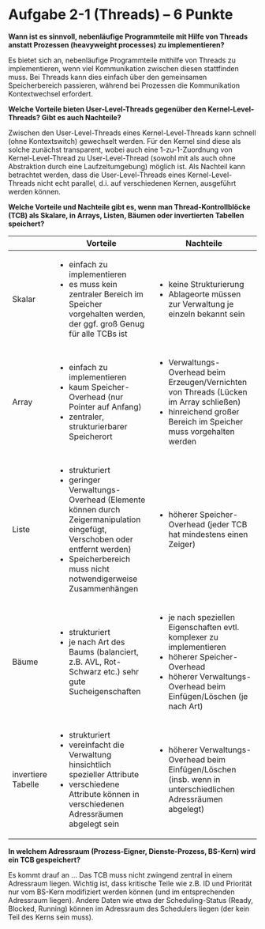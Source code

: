 # Aufgabe 2-1  (Threads)  – 6  Punkte

**Wann ist es sinnvoll, nebenläufige Programmteile mit Hilfe von Threads anstatt Prozessen
(heavyweight processes) zu implementieren?**

Es bietet sich an, nebenläufige Programmteile mithilfe von Threads zu implementieren, wenn viel Kommunikation zwischen diesen stattfinden muss. Bei Threads kann dies einfach über den gemeinsamen Speicherbereich passieren, während bei Prozessen die Kommunikation Kontextwechsel erfordert.

**Welche Vorteile bieten User-Level-Threads gegenüber den Kernel-Level-Threads? Gibt es
auch Nachteile?**

Zwischen den User-Level-Threads eines Kernel-Level-Threads kann schnell (ohne Kontextswitch) gewechselt werden. Für den Kernel sind diese als solche zunächst transparent, wobei auch eine 1-zu-1-Zuordnung von Kernel-Level-Thread zu User-Level-Thread (sowohl mit als auch ohne Abstraktion durch eine Laufzeitumgebung) möglich ist.
Als Nachteil kann betrachtet werden, dass die User-Level-Threads eines Kernel-Level-Threads nicht  echt parallel, d.i. auf verschiedenen Kernen, ausgeführt werden können.


**Welche Vorteile und Nachteile gibt es, wenn man Thread-Kontrollblöcke (TCB) als Skalare, in
Arrays, Listen, Bäumen oder invertierten Tabellen speichert?**

| | Vorteile | Nachteile 
| --- | --- | --- |
| Skalar | <ul><li>einfach zu implementieren</li><li>es muss kein zentraler Bereich im Speicher vorgehalten werden, der ggf. groß Genug für alle TCBs ist</li></ul> | <ul><li> keine Strukturierung </li> <li> Ablageorte müssen zur Verwaltung je einzeln bekannt sein </li></ul>
| Array | <ul><li> einfach zu implementieren </li> <li> kaum Speicher-Overhead (nur Pointer auf Anfang) </li> <li> zentraler, strukturierbarer Speicherort </li></ul> | <ul><li> Verwaltungs-Overhead beim Erzeugen/Vernichten von Threads (Lücken im Array schließen) </li>  <li> hinreichend großer Bereich im Speicher muss vorgehalten werden </li></ul> |
| Liste | <ul><li> strukturiert </li> <li> geringer Verwaltungs-Overhead (Elemente können durch Zeigermanipulation eingefügt, Verschoben oder entfernt werden) </li> <li> Speicherbereich muss nicht notwendigerweise Zusammenhängen </li> </ul> | <ul><li> höherer Speicher-Overhead (jeder TCB hat mindestens einen Zeiger) </li></ul> |
| Bäume | <ul><li> strukturiert </li> <li> je nach Art des Baums (balanciert, z.B. AVL, Rot-Schwarz etc.) sehr gute Sucheigenschaften </li> </ul> |  <ul><li> je nach speziellen Eigenschaften evtl. komplexer zu implementieren  </li> <li> höherer Speicher-Overhead </li> <li> höherer Verwaltungs-Overhead beim Einfügen/Löschen (je nach Art) </li></ul> 
| invertiere Tabelle | <ul><li> strukturiert </li> <li> vereinfacht die Verwaltung hinsichtlich spezieller Attribute </li> <li> verschiedene Attribute können in verschiedenen Adressräumen abgelegt sein </li></ul> | <ul><li> höherer Verwaltungs-Overhead beim Einfügen/Löschen (insb. wenn in unterschiedlichen Adressräumen abgelegt) </li></ul> |


**In welchem Adressraum (Prozess-Eigner, Dienste-Prozess, BS-Kern) wird ein TCB gespeichert?**

Es kommt drauf an …
Das TCB muss nicht zwingend zentral in einem Adressraum liegen. Wichtig ist, dass kritische Teile wie z.B. ID und Priorität nur vom BS-Kern modifiziert werden können (und im entsprechenden Adressraum liegen). Andere Daten wie etwa der Scheduling-Status (Ready, Blocked, Running) können im Adressraum des Schedulers liegen (der kein Teil des Kerns sein muss).
